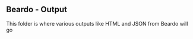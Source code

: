 Beardo - Output
---------------

This folder is where various outputs like HTML and JSON from Beardo will go